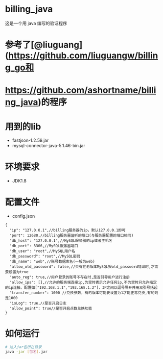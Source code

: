 # billing_java
这是一个用 java 编写的验证程序  

# 参考了[@liuguang](https://github.com/liuguangw/billing_go和
# https://github.com/ashortname/billing_java)的程序



# 用到的lib  
  -  fastjson-1.2.59.jar  
  -  mysql-connector-java-5.1.46-bin.jar

# 环境要求  
  -  JDK1.8  
# 配置文件  
  -  config.json  
  ```
  {
    "ip": "127.0.0.1",//billing服务器的ip，默认127.0.0.1即可
    "port": 12680,//billing服务器监听的端口(与服务器配置的端口相同)
    "db_host": "127.0.0.1",//MySQL服务器的ip或者主机名
    "db_port": 3306,//MySQL服务器端口
    "db_user": "root",//MySQL用户名
    "db_password": "root",//MySQL密码
    "db_name": "web",//账号数据库名(一般为web)
    "allow_old_password": false,//只有在老版本MySQL报old_password错误时,才需要设置为true
    "auto_reg": true,//用户登录的账号不存在时,是否引导用户进行注册
    "allow_ips": [],//允许的服务端连接ip,为空时表示允许任何ip,不为空时只允许指定的ip连接。配置如["192.168.1.1","192.168.1.2"]，IP之间以逗号隔开并用双引号括起
    "transfer_number": 1000 //兑换参数，有的版本可能要设置为1才能正常兑换,有的则是1000
    "isLog": true,//是否开启日志
    "allow_point": true//是否开启点数兑换功能
}
  ```
# 如何运行  
```bash
# 进入jar包所在目录  
java -jar [包名].jar
```
